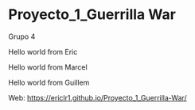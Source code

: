 # Proyecto_1_Guerrilla War
 Grupo 4

Hello world from Eric

Hello world from Marcel

Hello world from Guillem

Web: https://ericlr1.github.io/Proyecto_1_Guerrilla-War/

